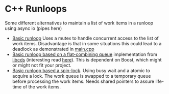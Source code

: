 # C++ Runloops

Some different alternatives to maintain a list of work items in a runloop using async io (pipes here)

- [Basic runloop](src/basic_runloop) Uses a mutex to handle concurrent access to the list of work items.
Disadvantage is that in some situations this could lead to a deadlock as demonstrated in 
[main.cpp](src/basic_runloop/main.cpp)
- [Basic runloop based on a flat-combining queue](src/basic_runloop_fc_cds) implementation from 
[libcds](https://github.com/khizmax/libcds) (interesting read 
[here](https://www.cs.bgu.ac.il/~hendlerd/papers/flat-combining.pdf)). This is dependent on Boost, 
which might or might not fit your project.
- [Basic runloop based a spin-lock](src/basic_runloop_spin_lock). Using busy wait and a atomic to 
acquire a lock. The work queue is swapped to a temporary queue before processing the work items.
Needs shared pointers to assure life-time of the work items. 